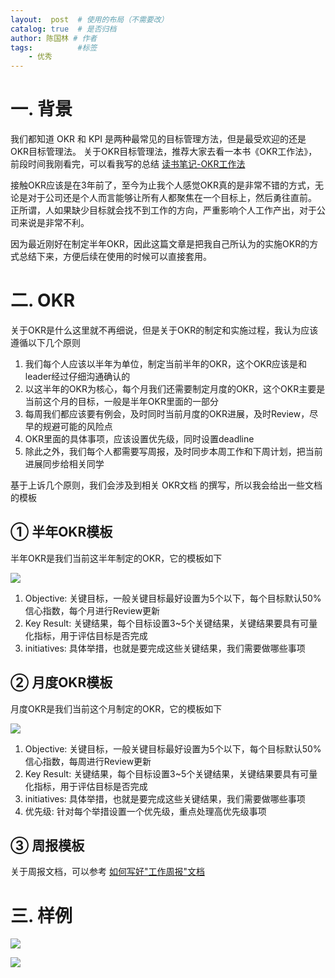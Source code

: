 ```yaml
---
layout:  post  # 使用的布局（不需要改）
catalog: true  # 是否归档
author: 陈国林 # 作者
tags:          #标签
    - 优秀
---
```


# 一. 背景
我们都知道 OKR 和 KPI 是两种最常见的目标管理方法，但是最受欢迎的还是 OKR目标管理法。
关于OKR目标管理法，推荐大家去看一本书《OKR工作法》，前段时间我刚看完，可以看我写的总结 [读书笔记-OKR工作法](https://chenguolin.github.io/2016/01/06/%E8%AF%BB%E4%B9%A6%E7%AC%94%E8%AE%B0-8-OKR%E5%B7%A5%E4%BD%9C%E6%B3%95/)

接触OKR应该是在3年前了，至今为止我个人感觉OKR真的是非常不错的方式，无论是对于公司还是个人而言能够让所有人都聚焦在一个目标上，然后勇往直前。
正所谓，人如果缺少目标就会找不到工作的方向，严重影响个人工作产出，对于公司来说是非常不利。

因为最近刚好在制定半年OKR，因此这篇文章是把我自己所认为的实施OKR的方式总结下来，方便后续在使用的时候可以直接套用。

# 二. OKR
关于OKR是什么这里就不再细说，但是关于OKR的制定和实施过程，我认为应该遵循以下几个原则

1. 我们每个人应该以半年为单位，制定当前半年的OKR，这个OKR应该是和leader经过仔细沟通确认的
2. 以这半年的OKR为核心，每个月我们还需要制定月度的OKR，这个OKR主要是当前这个月的目标，一般是半年OKR里面的一部分
3. 每周我们都应该要有例会，及时同时当前月度的OKR进展，及时Review，尽早的规避可能的风险点
4. OKR里面的具体事项，应该设置优先级，同时设置deadline
5. 除此之外，我们每个人都需要写周报，及时同步本周工作和下周计划，把当前进展同步给相关同学

基于上诉几个原则，我们会涉及到相关 OKR文档 的撰写，所以我会给出一些文档的模板

## ① 半年OKR模板
半年OKR是我们当前这半年制定的OKR，它的模板如下

![](https://github.com/chenguolin/chenguolin.github.io/blob/master/data/image/okr-half.png?raw=true)

1. Objective: 关键目标，一般关键目标最好设置为5个以下，每个目标默认50%信心指数，每个月进行Review更新
2. Key Result: 关键结果，每个目标设置3~5个关键结果，关键结果要具有可量化指标，用于评估目标是否完成
3. initiatives: 具体举措，也就是要完成这些关键结果，我们需要做哪些事项

## ② 月度OKR模板
月度OKR是我们当前这个月制定的OKR，它的模板如下

![](https://github.com/chenguolin/chenguolin.github.io/blob/master/data/image/okr-month.png?raw=true)

1. Objective: 关键目标，一般关键目标最好设置为5个以下，每个目标默认50%信心指数，每周进行Review更新
2. Key Result: 关键结果，每个目标设置3~5个关键结果，关键结果要具有可量化指标，用于评估目标是否完成
3. initiatives: 具体举措，也就是要完成这些关键结果，我们需要做哪些事项
4. 优先级: 针对每个举措设置一个优先级，重点处理高优先级事项

## ③ 周报模板
关于周报文档，可以参考 [如何写好"工作周报"文档](https://chenguolin.github.io/2019/01/24/%E4%BC%98%E7%A7%80-3-%E5%A6%82%E4%BD%95%E5%86%99%E5%A5%BD-%E5%B7%A5%E4%BD%9C%E5%91%A8%E6%8A%A5-%E6%96%87%E6%A1%A3/)

# 三. 样例
![](https://github.com/chenguolin/chenguolin.github.io/blob/master/data/image/okr-half-sample.png?raw=true)

![](https://github.com/chenguolin/chenguolin.github.io/blob/master/data/image/okr-month-sample.png?raw=true)

